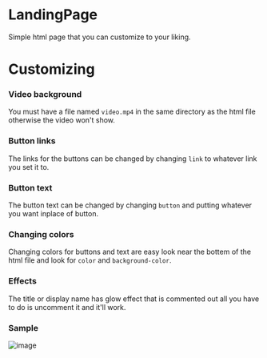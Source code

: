 # LandingPage
Simple html page that you can customize to your liking.

# Customizing
### Video background
You must have a file named `video.mp4` in the same directory as the html file otherwise the video won't show.

### Button links
The links for the buttons can be changed by changing `link` to whatever link you set it to. 

### Button text
The button text can be changed by changing `button` and putting whatever you want inplace of button.

### Changing colors
Changing colors for buttons and text are easy look near the bottem of the html file and look for `color` and `background-color`.

### Effects
The title or display name has glow effect that is commented out all you have to do is uncomment it and it'll work.

### Sample
![image](https://user-images.githubusercontent.com/38990407/130178347-cf9597cc-a808-4528-a4e9-351c73128d9e.png)
